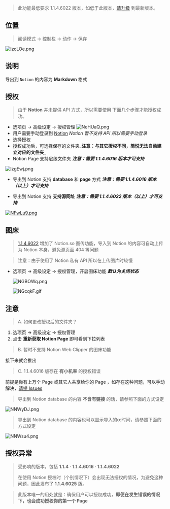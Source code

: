 >  此功能最低要求 1.1.4.6022 版本，如低于此版本，[请升级](http://ksria.com/simpread/) 到最新版本。

位置
---

> 阅读模式 → 控制栏 → 动作 → 保存

![lzcLOe.png](https://s2.ax1x.com/2020/02/01/18otu8.md.png)

说明
---

导出到 `Notion` 的内容为 **Markdown** 格式


授权
---

> 由于  **Notion** 并未提供 API 方式，所以需要使用 下面几个步骤才能授权成功。

- 选项页 → 高级设定 → 授权管理
  ![NeHUaQ.png](https://s1.ax1x.com/2020/06/18/NeHUaQ.png)
- 用户需要手动登录到 [Notion](https://www.notion.so/) _Notion 暂不支持 API 所以需要手动登录_
- 选择授权
- 授权成功后，可选择保存的文件夹_**注意：与其它授权不同，简悦无法自动建立对应的文件夹**_
- Notion Page 支持层级文件夹 _**注意：需要 1.1.4.6016 版本才可支持**_

![lzgEwj.png](https://s1.ax1x.com/2020/06/16/NFU1k8.png)

- 导出到 Notion 支持 **database** 和 **page** 方式 _**注意：需要 1.1.4.6016 版本（以上）才可支持**_

- 导出到 Notion 支持 **支持源网址**   _**注意：需要 1.1.4.6022 版本（以上）才可支持**_

[![NFwLu9.png](https://s1.ax1x.com/2020/06/22/NGcYdO.png)](https://s1.ax1x.com/2020/06/22/NGcYdO.png)

图床
---

> [1.1.4.6022](http://ksria.com/simpread/changelog.html#1.1.4.6022) 增加了 Notion.so 图传功能，导入到 Notion 的内容可自动上传为 Notion 本身，避免源页面 404 等问题

> 注意：由于使用了 Notion 私有 API 所以在上传图片时较慢 

- 选项页 → 高级设定 → 授权管理，开启图床功能 _**默认为关闭状态**_

  ![NGBOWq.png](https://s1.ax1x.com/2020/06/22/NGBOWq.png)

  ![NGcqkF.gif](https://s1.ax1x.com/2020/06/22/NGcqkF.gif)

注意
---

> A. 如何更改授权后的文件夹？

1. 选项页 → 高级设定 → 授权管理
2. 点击 **重新获取 Notion Page** 即可看到下拉列表

> B. 暂时不支持 Notion Web Clipper 的图床功能

接下来就会推出

> C. 1.1.4.6016 版存在 **有小机率** 的授权错误

前提是你有上万个 Page 或其它人共享给你的 Page ，如存在这种问题，可以手动解决，[请提 Issues](http://github.com/kenshin/simpread/issues/new)

> 导出到 Notion database 的内容 **不含有链接** 的话，请参照下面的方式设定

![NNWyDJ.png](https://s1.ax1x.com/2020/06/23/NNWyDJ.png)

>  导出到 Notion database 的内容也可以显示导入的œ时间，请参照下面的方式设定

![NNWsu4.png](https://s1.ax1x.com/2020/06/23/NNWsu4.png)


授权异常
---

> 受影响的版本，包括 **1.1.4** · **1.1.4.6016** · **1.1.4.6022** 
>
> 在使用 Notion 授权时（个别情况下）会出现无法授权的情况，为避免这种问题，因此发布了 **1.1.4.6025** 版。

> 此版本唯一的用处就是：确保用户可以授权成功，**即便在发生错误的情况下，也会成功授权你的第一个 Page**
